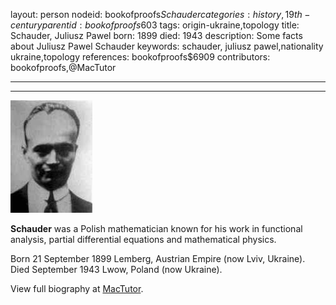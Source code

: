 layout: person
nodeid: bookofproofs$Schauder
categories: history,19th-century
parentid: bookofproofs$603
tags: origin-ukraine,topology
title: Schauder, Juliusz Pawel
born: 1899
died: 1943
description: Some facts about Juliusz Pawel Schauder
keywords: schauder, juliusz pawel,nationality ukraine,topology
references: bookofproofs$6909
contributors: bookofproofs,@MacTutor

---


---

![Schauder.jpg](https://github.com/bookofproofs/bookofproofs.github.io/blob/main/_sources/_assets/images/portraits/Schauder.jpg?raw=true)

**Schauder** was a Polish mathematician known for his work in functional analysis, partial differential equations and mathematical physics.

Born 21 September 1899 Lemberg, Austrian Empire (now Lviv, Ukraine). Died September 1943 Lwow, Poland (now Ukraine).


View full biography at [MacTutor](https://mathshistory.st-andrews.ac.uk/Biographies/Schauder/).